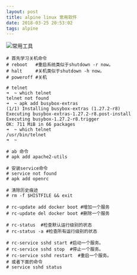 ```yaml
---
layout: post
title: alpine linux 常用软件
date: 2018-03-25 20:53:02
tags: alpine
---
```


![常用工具](https://arukas-blog.nos-eastchina1.126.net/assets/images/2018/03/25/02.jpg)

```shell
# 首先学习关机命令
# reboot   #重启系统类似于shutdown -r now。
# halt     #关机类似于shutdown -h now。
# poweroff #关机

# telnet
➜  ~ which telnet
telnet not found
➜  ~ apk add busybox-extras
(1/1) Installing busybox-extras (1.27.2-r8)
Executing busybox-extras-1.27.2-r8.post-install
Executing busybox-1.27.2-r8.trigger
OK: 711 MiB in 66 packages
➜  ~ which telnet
/usr/bin/telnet
➜  ~ 
```

<!--more-->

```shell
# ab 命令
# apk add apache2-utils

# 安装service命令 
# service not found
# apk add openrc

# 清除历史痕迹
# rm -f $HISTFILE && exit
```

```shell
# rc-update add docker boot #增加一个服务
# rc-update del docker boot #删除一个服务

# rc-status  #检查默认运行级别的状态
# rc-status -a #检查所有运行级别的状态

# rc-service sshd start #启动一个服务。
# rc-service sshd stop  #停止一个服务。
# rc-service sshd restart  #重启一个服务。
# 或者下面的命令
# service sshd status
```

